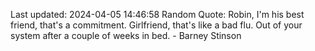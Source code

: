 Last updated: 2024-04-05 14:46:58
Random Quote: Robin, I'm his best friend, that's a commitment. Girlfriend, that's like a bad flu. Out of your system after a couple of weeks in bed. - Barney Stinson